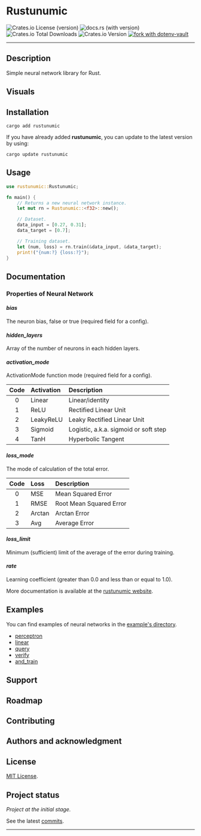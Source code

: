 # Rustunumic

![Crates.io License (version)](https://img.shields.io/crates/l/rustunumic/0.1.0?style=flat)
![docs.rs (with version)](https://img.shields.io/docsrs/rustunumic/0.1.0?style=flat&logo=docs.rs)
![Crates.io Total Downloads](https://img.shields.io/crates/d/rustunumic?style=flat&logo=rust)
![Crates.io Version](https://img.shields.io/crates/v/rustunumic?style=flat&logo=rust&label=rustunumic)
[![fork with dotenv-vault](https://badge.dotenv.org/fork.svg?r=1)](https://vault.dotenv.org/project/vlt_ea1a620a9e0e1bad96488e86eff7a82a82b6eef20c8d40c0ae0bac94029e6191/example)

---

## Description

Simple neural network library for Rust.

## Visuals

## Installation

```shell
cargo add rustunumic
```

If you have already added **rustunumic**, you can update to the latest version by using:

```shell
cargo update rustunumic
```

## Usage

```rust
use rustunumic::Rustunumic;

fn main() {
    // Returns a new neural network instance.
    let mut rn = Rustunumic::<f32>::new();

    // Dataset.
    data_input = [0.27, 0.31];
    data_target = [0.7];

    // Training dataset.
    let (num, loss) = rn.train(&data_input, &data_target);
    print!("{num:?} {loss:?}");
}
```

## Documentation

### Properties of Neural Network

#### _bias_

The neuron bias, false or true (required field for a config).

#### _hidden_layers_

Array of the number of neurons in each hidden layers.

#### _activation_mode_

ActivationMode function mode (required field for a config).

| Code | Activation | Description                           |
|:----:|:-----------|:--------------------------------------|
|  0   | Linear     | Linear/identity                       |
|  1   | ReLU       | Rectified Linear Unit                 |
|  2   | LeakyReLU  | Leaky Rectified Linear Unit           |
|  3   | Sigmoid    | Logistic, a.k.a. sigmoid or soft step |
|  4   | TanH       | Hyperbolic Tangent                    |

#### _loss_mode_

The mode of calculation of the total error.

| Code | Loss   | Description             |
|:----:|:-------|:------------------------|
|  0   | MSE    | Mean Squared Error      |
|  1   | RMSE   | Root Mean Squared Error |
|  2   | Arctan | Arctan Error            |
|  3   | Avg    | Average Error           |

#### _loss_limit_

Minimum (sufficient) limit of the average of the error during training.

#### _rate_

Learning coefficient (greater than 0.0 and less than or equal to 1.0).

More documentation is available at the [rustunumic website](https://teratron.github.io/rustunumic).

## Examples

You can find examples of neural networks in the [example's directory](examples).

- [perceptron](examples/perceptron)
- [linear](examples/linear)
- [query](examples/query)
- [verify](examples/verify)
- [and_train](examples/and_train)

## Support

## Roadmap

## Contributing

## Authors and acknowledgment

## License

[MIT License](LICENSE).

## Project status

_Project at the initial stage._

See the latest [commits](https://github.com/teratron/rustunumic/commits/master).

---
